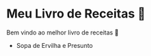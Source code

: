 # Meu Livro de Receitas :cake:

Bem vindo ao melhor livro de receitas :woman:

- Sopa de Ervilha e Presunto

